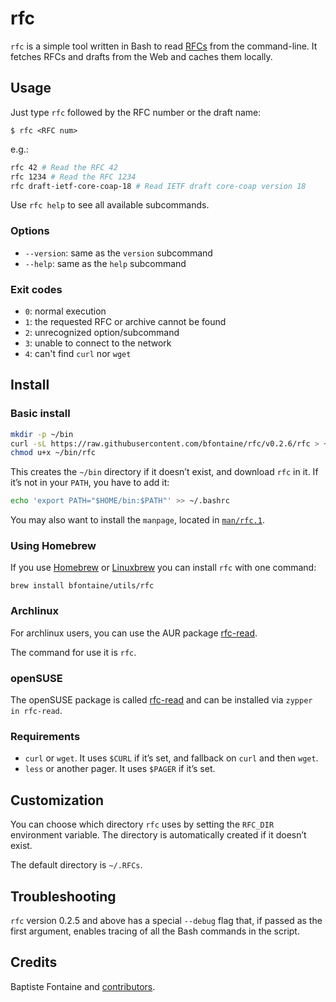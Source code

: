 # rfc

`rfc` is a simple tool written in Bash to read [RFCs][ietf-rfc] from the
command-line. It fetches RFCs and drafts from the Web and caches them
locally.

[ietf-rfc]: https://www.ietf.org/standards/rfcs/

## Usage

Just type `rfc` followed by the RFC number or the draft name:

```
$ rfc <RFC num>
```

e.g.:

```sh
rfc 42 # Read the RFC 42
rfc 1234 # Read the RFC 1234
rfc draft-ietf-core-coap-18 # Read IETF draft core-coap version 18
```

Use `rfc help` to see all available subcommands.

### Options

- `--version`: same as the `version` subcommand
- `--help`: same as the `help` subcommand

### Exit codes

- `0`: normal execution
- `1`: the requested RFC or archive cannot be found
- `2`: unrecognized option/subcommand
- `3`: unable to connect to the network
- `4`: can't find `curl` nor `wget`

## Install

### Basic install

```sh
mkdir -p ~/bin
curl -sL https://raw.githubusercontent.com/bfontaine/rfc/v0.2.6/rfc > ~/bin/rfc
chmod u+x ~/bin/rfc
```

This creates the `~/bin` directory if it doesn’t exist, and download `rfc` in it.
If it’s not in your `PATH`, you have to add it:

```sh
echo 'export PATH="$HOME/bin:$PATH"' >> ~/.bashrc
```

You may also want to install the `manpage`, located in [`man/rfc.1`][manpage].

[manpage]: https://raw.githubusercontent.com/bfontaine/rfc/v0.2.6/man/rfc.1

### Using Homebrew

If you use [Homebrew](http://brew.sh) or [Linuxbrew](http://linuxbrew.sh/) you
can install `rfc` with one command:

```
brew install bfontaine/utils/rfc
```

### Archlinux

For archlinux users, you can use the AUR package [rfc-read](https://aur.archlinux.org/packages/rfc-read/).

The command for use it is `rfc`.

### openSUSE
The openSUSE package is called [rfc-read](https://build.opensuse.org/package/show/utilities/rfc-read) and can be installed via `zypper in rfc-read`.

### Requirements

- `curl` or `wget`. It uses `$CURL` if it’s set, and fallback on `curl` and then `wget`.
- `less` or another pager. It uses `$PAGER` if it’s set.

## Customization

You can choose which directory `rfc` uses by setting the `RFC_DIR` environment
variable. The directory is automatically created if it doesn’t exist.

The default directory is `~/.RFCs`.

## Troubleshooting

`rfc` version 0.2.5 and above has a special `--debug` flag that, if passed as
the first argument, enables tracing of all the Bash commands in the script.

## Credits

Baptiste Fontaine and [contributors](https://github.com/bfontaine/rfc/graphs/contributors).

